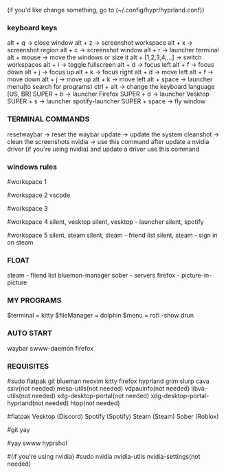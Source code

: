 (if you'd like change something, go to (~/.config/hypr/hyprland.conf))


###   keyboard keys   ###



alt + q -> close window
alt + z -> screenshot workspace
alt + x -> screenshot region
alt + c -> screenshot window
alt + r -> launcher terminal
alt + mouse -> move the windows or size it
alt + [1,2,3,4,...] -> switch workspaces
alt + i -> toggle fullscreen
alt + d -> focus left
alt + f -> focus down
alt + j -> focus up
alt + k -> focus right
alt + d -> move left
alt + f -> move down
alt + j -> move up
alt + k -> move left
alt + space -> launcher menu(to search for programs)
ctrl + alt -> change the keyboard language [US, BR]
SUPER + b -> launcher Firefox
SUPER + d -> launcher Vesktop
SUPER + s -> launcher spotify-launcher
SUPER + space -> fly window



### TERMINAL COMMANDS ###



resetwaybar -> reset the waybar
update -> update the system
cleanshot -> clean the screenshots
nvidia -> use this command after update a nvidia driver (if you're using nvidia) and update a driver use this command



###   windows rules   ###



#workspace 1


#workspace 2
vscode


#workspace 3


#workspace 4
silent, vesktop
silent, vesktop - launcher
silent, spotify


#workspace 5
silent, steam
silent, steam - friend list
silent, steam - sign in on steam



###       FLOAT      ###



steam - fliend list
blueman-manager
sober - servers
firefox - picture-in-picture



###   MY PROGRAMS    ###



$terminal = kitty
$fileManager = dolphin
$menu = rofi -show drun


###    AUTO START    ###


waybar
swww-daemon
firefox


###    REQUISITES    ###


#sudo
flatpak
git
blueman
neovim
kitty
firefox
hyprland
grim
slurp
cava
sxiv(not needed)
mesa-utils(not needed)
vdpauinfo(not needed)
libva-utils(not needed)
xdg-desktop-portal(not needed)
xdg-desktop-portal-hyprland(not needed)
htop(not needed)

#flatpak
Vesktop (Discord)
Spotify (Spotify)
Steam (Steam)
Sober (Roblox)


#git
yay


#yay
swww
hyprshot


#(if you're using nvidia)
#sudo
nvidia
nvidia-utils
nvidia-settings(not needed)

